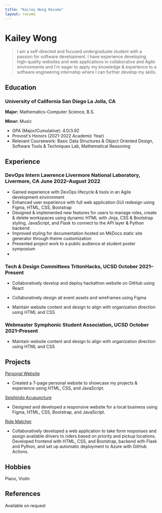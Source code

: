 ```yaml
---
title: "Kailey Wong Resume"
layout: resume
---
```


# Kailey Wong

> I am a self-directed and focused undergraduate student with a passion for software development. I have experience developing high-quality websites and web applications in collaborative and Agile environments and I'm eager to apply my knowledge & experience to a software engineering internship where I can further develop my skills.

## Education

### **University of California San Diego** La Jolla, CA

**Major:** Mathematics-Computer Science, B.S.

**Minor:** Music
- GPA (Major/Cumulative): 4.0/3.92
- Provost's Honors (2021-2022 Academic Year)
- Relevant Coursework: Basic Data Structures & Object Oriented Design, Software Tools & Techniques Lab, Mathematical Reasoning

<!---
## Skills

### **Office skills**

Office and records management, database administration, event organization, customer support, travel coordination

### **Computer skills**

Microsoft productivity software (Word, Excel, etc), Adobe Creative Suite, Windows
--->

## Experience

### **DevOps Intern** Lawrence Livermore National Laboratory, Livermore, CA <span>June 2022&ndash;August 2022</span>

- Gained experience with DevOps lifecycle & tools in an Agile development environment
- Enhanced user experience with full web application GUI redesign using Figma, HTML, CSS, Bootstrap
- Designed & implemented new features for users to manage roles, create & delete workspaces using dynamic HTML with Jinja, CSS & Bootstrap styling, JavaScript, and Flask to connect to the API layer & Python backend
- Improved styling for documentation hosted on MkDocs static site generator through theme customization
- Presented project work to a public audience at student poster symposium
- 
### **Tech & Design Committees** TritonHacks, UCSD <span>October 2021&ndash;Present</span>
- Collaboratively develop and deploy hackathon website on GitHub using React
- Collaboratively design all event assets and wireframes using Figma

- Maintain website content and design to align with organization direction using HTML and CSS

### **Webmaster** Symphonic Student Association, UCSD <span>October 2021&ndash;Present</span>

- Maintain website content and design to align with organization direction using HTML and CSS


## Projects
[Personal Website](https://kaileywong.github.io/)
- Created a 7-page personal website to showcase my projects & experience using HTML, CSS, and JavaScript.

[Seishindo Acupuncture](https://kaileywong.github.io/seishindo)
- Designed and developed a responsive website for a local business using Figma, HTML, CSS, Bootstrap, and JavaScript.

[Ride Matcher](https://github.com/kaileywong/CL-Rides-App/)
- Collaboratively developed a web application to take form responses and assign available drivers to riders based on priority and pickup locations. Developed frontend with HTML, CSS, and Bootstrap, backend with Flask and Python, and set up automatic deployment to Azure with GitHub Actions.

## Hobbies

Piano, Violin

## References

Available on request

<!---
## Links

<a href="https://github.com/gonsie/Cthulu-Resume"><span class="octicon octicon-mark-github" style="position: relative; color: black; margin: 3px;"></span>Find This on GitHub</a>
--->

